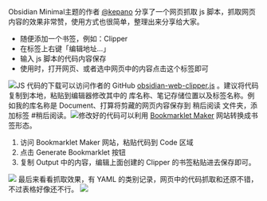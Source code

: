 Obsidian Minimal主题的作者 [@kepano](https://twitter.com/kepano) 分享了一个网页抓取 js 脚本，抓取网页内容的效果非常赞，使用方式也很简单，整理出来分享给大家。

-   随便添加一个书签，例如：Clipper
-   在标签上右键「编辑地址...」
-   输入 js 脚本的代码内容保存
-   使用时，打开网页、或者选中网页中的内容点击这个标签即可

![](https://pepcn.com/GTD/_image/2021-08-10/CleanShot%202021-08-10%20at%2016.39.18@2x.png?c=1)JS 代码的下载可以访问作者的 GitHub [obsidian-web-clipper.js](https://gist.github.com/kepano/90c05f162c37cf730abb8ff027987ca3#file-obsidian-web-clipper-js) 。建议将代码复制到本地，粘贴到编辑器修改其中的 库名称、笔记存储位置以及标签名称。例如我的库名称是 Document、打算将剪藏的网页内容保存到 稍后阅读 文件夹，添加标签 #稍后阅读。![](https://pepcn.com/GTD/_image/2021-08-10/CleanShot%202021-08-10%20at%2016.45.51@2x.png)修改好的代码可以利用 [Bookmarklet Maker](https://caiorss.github.io/bookmarklet-maker/) 网站转换成书签形态。

1.  访问 Bookmarklet Maker 网站，粘贴代码到 Code 区域
2.  点击 Generate Bookmarklet 按钮
3.  复制 Output 中的内容，编辑上面创建的 Clipper 的书签粘贴进去保存即可。

![](https://pepcn.com/GTD/_image/2021-08-10/CleanShot%202021-08-10%20at%2016.49.55@2x.png) 最后来看看抓取效果，有 YAML 的类别记录，网页中的代码抓取和还原不错，不过表格好像还不行。 ![](https://pepcn.com/GTD/_image/2021-08-10/CleanShot%202021-08-10%20at%2016.59.11@2x.png)